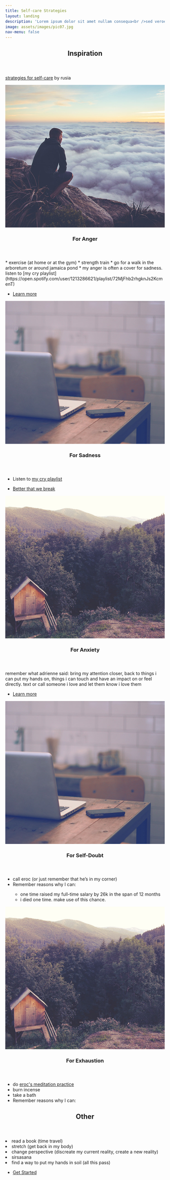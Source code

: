 ```yaml
---
title: Self-care Strategies
layout: landing
description: 'Lorem ipsum dolor sit amet nullam consequa<br />sed veroeros. tempus adipiscing nulla.'
image: assets/images/pic07.jpg
nav-menu: false
---
```



<!-- Main -->
<div id="main">

<!-- One -->
<section id="one">
	<div class="inner">
		<header class="major">
			<h2>Inspiration</h2>
		</header>
		<p><a href="http://universalpartnership.org/strategies-for-self-care/">strategies for self-care</a> by rusia</p>
	</div>
</section>

<!-- Two -->
<section id="two" class="spotlights">
	<section>
		<a href="generic.html" class="image">
			<img src="assets/images/pic08.jpg" alt="" data-position="center center" />
		</a>
		<div class="content">
			<div class="inner">
				<header class="major">
					<h3>For Anger</h3>
				</header>				
			        * exercise (at home or at the gym)
			        * strength train
			        * go for a walk in the arboretum or around jamaica pond
			        * my anger is often a cover for sadness. listen to [my cry playlist](https://open.spotify.com/user/1213286621/playlist/72MjFhb2rhgknJs2KcmenT)
				<ul class="actions">
					<li><a href="generic.html" class="button">Learn more</a></li>
				</ul>
			</div>
		</div>
	</section>
	<section>
        <a href="generic.html" class="image">
            <img src="assets/images/pic09.jpg" alt="" data-position="top center" />
        </a>
        <div class="content">
            <div class="inner">
                <header class="major">
                    <h3>For Sadness</h3>
                </header>
                <ul>
                    <li>Listen to <a href="https://open.spotify.com/user/1213286621/playlist/72MjFhb2rhgknJs2KcmenT">my cry playlist</a></li>
                </ul>
                <ul class="actions">
                    <li><a href="https://open.spotify.com/user/1213286621/playlist/72MjFhb2rhgknJs2KcmenT" class="button">Better that we break</a></li>
                </ul>
            </div>
        </div>
    </section>
    <section>
        <a href="generic.html" class="image">
            <img src="assets/images/pic10.jpg" alt="" data-position="25% 25%" />
        </a>
        <div class="content">
            <div class="inner">
                <header class="major">
                    <h3>For Anxiety</h3>
                </header>
                <p>remember what adrienne said: bring my attention closer, back to things i can put my hands on, things i can touch and have an impact on or feel directly. text or call someone i love and let them know i love them</p>
                <ul class="actions">
                    <li><a href="generic.html" class="button">Learn more</a></li>
                </ul>
            </div>
        </div>
    </section>
    <section>
		<a href="generic.html" class="image">
			<img src="assets/images/pic09.jpg" alt="" data-position="top center" />
		</a>
		<div class="content">
			<div class="inner">
				<header class="major">
					<h3>For Self-Doubt</h3>
				</header>
                <ul>
                    <li>call eroc (or just remember that he’s in my corner)</li>
                    <li>Remember reasons why I can:</li>
                    <ul>
                        <li>one time raised my full-time salary by 26k in the span of 12 months</li>
                        <li>i died one time. make use of this chance.</li>
                    </ul>
                </ul>
			</div>
		</div>
	</section>
	<section>
		<a href="generic.html" class="image">
			<img src="assets/images/pic10.jpg" alt="" data-position="25% 25%" />
		</a>
		<div class="content">
			<div class="inner">
				<header class="major">
					<h3>For Exhaustion</h3>
				</header>
                <ul>
                    <li>do <a href="https://mijente.net/2017/11/02/ancestral-spiritual-resistance-zine/">eroc's meditation practice</a></li>
                    <li>burn incense</li>
                    <li>take a bath</li>
                    <li>Remember reasons why I can:</li>
                </ul>
			</div>
		</div>
	</section>
</section>

<!-- Three -->
<section id="three">
	<div class="inner">
		<header class="major">
			<h2>Other</h2>
		</header>
		<li>read a book (time travel)</li>
        <li>stretch (get back in my body)</li>
        <li>change perspective (discreate my current reality, create a new reality)</li>
        <li>sirsasana</reality)>
        <li>find a way to put my hands in soil (all this pass)</li>
		<ul class="actions">
			<li><a href="generic.html" class="button next">Get Started</a></li>
		</ul>
	</div>
</section>

</div>
